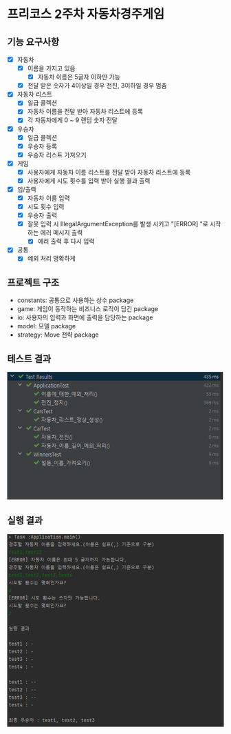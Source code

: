 # 프리코스 2주차 자동차경주게임

## 기능 요구사항

- [x] 자동차
  - [x] 이름을 가지고 있음
    - [x] 자동차 이름은 5글자 이하만 가능
  - [x] 전달 받은 숫자가 4이상일 경우 전진, 3이하일 경우 멈춤
- [x] 자동차 리스트
  - [x] 일급 콜렉션
  - [x] 자동차 이름을 전달 받아 자동차 리스트에 등록
  - [x] 각 자동차에게 0 ~ 9 랜덤 숫자 전달
- [x] 우승자
  - [x] 일급 콜렉션
  - [x] 우승자 등록
  - [x] 우승자 리스트 가져오기
- [x] 게임
  - [x] 사용자에게 자동차 이름 리스트를 전달 받아 자동차 리스트에 등록
  - [x] 사용자에게 시도 횟수를 입력 받아 실행 결과 출력
- [x] 입/출력
  - [x] 자동차 이름 입력
  - [x] 시도 횟수 입력
  - [x] 우승자 출력
  - [x] 잘못 입력 시 IllegalArgumentException를 발생 시키고 "[ERROR] "로 시작하는 에러 메시지 출력
    - [x] 에러 출력 후 다시 입력
- [x] 공통
  - [x] 예외 처리 명확하게

## 프로젝트 구조

- constants: 공통으로 사용하는 상수 package
- game: 게임이 동작하는 비즈니스 로직이 담긴 package
- io: 사용자의 입력과 화면에 출력을 담당하는 package
- model: 모델 package
- strategy: Move 전략 package

## 테스트 결과

![test_result](./test_result.png)

## 실행 결과
![result](./result.png)